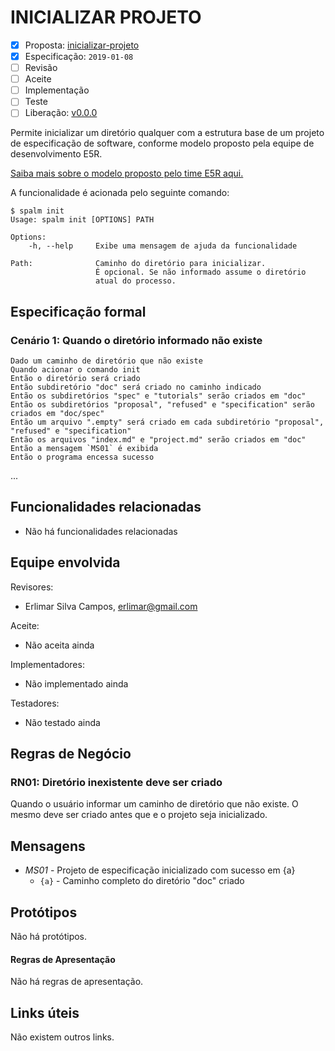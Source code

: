 INICIALIZAR PROJETO
===================

* [x] Proposta: [inicializar-projeto][ORIGEMLink]
* [x] Especificação: `2019-01-08`
* [ ] Revisão
* [ ] Aceite
* [ ] Implementação
* [ ] Teste
* [ ] Liberação: [v0.0.0][TAGLink]

Permite inicializar um diretório qualquer com a estrutura base de um projeto
de especificação de software, conforme modelo proposto pela equipe de
desenvolvimento E5R.

[Saiba mais sobre o modelo proposto pelo time E5R aqui.][E5R-ALM]

A funcionalidade é acionada pelo seguinte comando:

```console
$ spalm init
Usage: spalm init [OPTIONS] PATH

Options:
    -h, --help     Exibe uma mensagem de ajuda da funcionalidade

Path:              Caminho do diretório para inicializar.
                   É opcional. Se não informado assume o diretório
                   atual do processo.
```

## Especificação formal

### Cenário 1: Quando o diretório informado não existe
```gherkin
Dado um caminho de diretório que não existe
Quando acionar o comando init
Então o diretório será criado
Então subdiretório "doc" será criado no caminho indicado
Então os subdiretórios "spec" e "tutorials" serão criados em "doc"
Então os subdiretórios "proposal", "refused" e "specification" serão criados em "doc/spec"
Então um arquivo ".empty" será criado em cada subdiretório "proposal", "refused" e "specification"
Então os arquivos "index.md" e "project.md" serão criados em "doc"
Então a mensagem `MS01` é exibida
Então o programa encessa sucesso
```

...

## Funcionalidades relacionadas

* Não há funcionalidades relacionadas

## Equipe envolvida

Revisores:
* Erlimar Silva Campos, erlimar@gmail.com

Aceite:
* Não aceita ainda

Implementadores:
* Não implementado ainda

Testadores:
* Não testado ainda

## Regras de Negócio
[rn]: #rn

### RN01: Diretório inexistente deve ser criado

Quando o usuário informar um caminho de diretório que não existe. O mesmo deve ser
criado antes que e o projeto seja inicializado.

## Mensagens

- *MS01* - Projeto de especificação inicializado com sucesso em {a}
  - `{a}` - Caminho completo do diretório "doc" criado

## Protótipos
[prototype]: #prototype

Não há protótipos.

#### Regras de Apresentação

Não há regras de apresentação.

## Links úteis
[links]: #links

Não existem outros links.

[ORIGEMLink]: ../proposal/inicializar-projeto.md
[FEATURE-A]: ../link/to/feature-a.md
[TAGLink]: http://git.control/tag/x
[E5R-ALM]: https://github.com/e5r/alm
